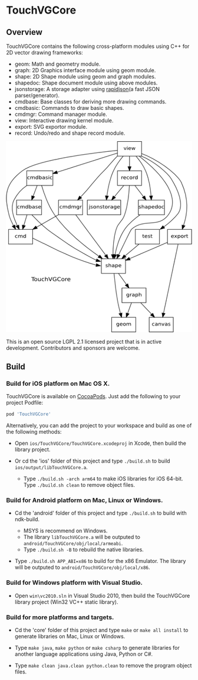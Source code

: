# TouchVGCore

## Overview

TouchVGCore contains the following cross-platform modules using C++ for 2D vector drawing frameworks:

- geom: Math and geometry module.
- graph: 2D Graphics interface module using geom module.
- shape: 2D Shape module using geom and graph modules.
- shapedoc: Shape document module using above modules.
- jsonstorage: A storage adapter using [rapidjson](https://github.com/Kanma/rapidjson)(a fast JSON parser/generator).
- cmdbase: Base classes for deriving more drawing commands.
- cmdbasic: Commands to draw basic shapes.
- cmdmgr: Command manager module.
- view: Interactive drawing kernel module.
- export: SVG exportor module.
- record: Undo/redo and shape record module.

![modules](/doc/images/modules.png)

This is an open source LGPL 2.1 licensed project that is in active development. Contributors and sponsors are welcome.

## Build

### Build for **iOS** platform on Mac OS X.

TouchVGCore is available on [CocoaPods](http://cocoapods.org). Just add the following to your project Podfile:

```ruby
pod 'TouchVGCore'
```

Alternatively, you can add the project to your workspace and build as one of the following methods:

- Open `ios/TouchVGCore/TouchVGCore.xcodeproj` in Xcode, then build the library project.

- Or cd the 'ios' folder of this project and type `./build.sh` to build `ios/output/libTouchVGCore.a`.
   - Type `./build.sh -arch arm64` to make iOS libraries for iOS 64-bit. Type `./build.sh clean` to remove object files.

### Build for **Android** platform on Mac, Linux or Windows.

- Cd the 'android' folder of this project and type `./build.sh` to build with ndk-build.
  - MSYS is recommend on Windows.
  - The library `libTouchVGCore.a` will be outputed to `android/TouchVGCore/obj/local/armeabi`.
  - Type `./build.sh -B` to rebuild the native libraries.

- Type `./build.sh APP_ABI=x86` to build for the x86 Emulator. The library will be outputed to `android/TouchVGCore/obj/local/x86`.

### Build for **Windows** platform with Visual Studio.

- Open `win\vc2010.sln` in Visual Studio 2010, then build the TouchVGCore library project (Win32 VC++ static library).
   
### Build for more platforms and targets.

- Cd the 'core' folder of this project and type `make` or `make all install` to generate libraries on Mac, Linux or Windows.

- Type `make java`, `make python` or `make csharp` to generate libraries for another language applications using Java, Python or C#.

- Type `make clean java.clean python.clean` to remove the program object files.
